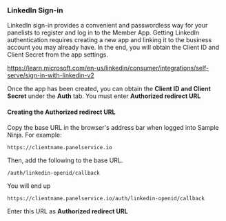 ### LinkedIn Sign-in

LinkedIn sign-in provides a convenient and passwordless way for your panelists to register and log in to the Member App. Getting LinkedIn authentication requires creating a new app and linking it to the business account you may already have. In the end, you will obtain the Client ID and Client Secret from the app settings.

https://learn.microsoft.com/en-us/linkedin/consumer/integrations/self-serve/sign-in-with-linkedin-v2

Once the app has been created, you can obtain the **Client ID and Client Secret** under the **Auth** tab. You must enter **Authorized redirect URL**

#### Creating the Authorized redirect URL

Copy the base URL in the browser's address bar when logged into Sample Ninja. For example:
```
https://clientname.panelservice.io
```
Then, add the following to the base URL.
```
/auth/linkedin-openid/callback
```
You will end up 
```
https://clientname.panelservice.io/auth/linkedin-openid/callback
```

Enter this URL as **Authorized redirect URL**
